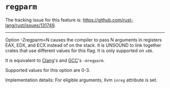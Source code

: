 # `regparm`

The tracking issue for this feature is: https://github.com/rust-lang/rust/issues/131749.

------------------------

Option -Zregparm=N causes the compiler to pass N arguments
in registers EAX, EDX, and ECX instead of on the stack.
It is UNSOUND to link together crates that use different values for this flag.
It is only supported on `x86`.

It is equivalent to [Clang]'s and [GCC]'s `-mregparm`.

Supported values for this option are 0-3.

[Clang]: https://clang.llvm.org/docs/ClangCommandLineReference.html#cmdoption-clang-mregparm
[GCC]: https://gcc.gnu.org/onlinedocs/gcc/x86-Function-Attributes.html#index-regparm-function-attribute_002c-x86

Implementation details:
For eligible arguments, llvm `inreg` attribute is set.
